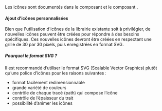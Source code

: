 <modul-icon-gallery></modul-icon-gallery>

<p class="m-u--typo--precision m-u--margin-top--l">Les icônes sont documentés dans le composant <modul-go name="m-icon"></modul-go> et le composant <modul-go name="m-icon-button"></modul-go>.</p>

#### Ajout d'icônes personnalisées
Bien que l'utilisation d'icônes de la <m-link mode="link" url='/normes/normes-graphiques/iconographie/'>librairie existante</m-link> soit à privilégier, de nouvelles icônes peuvent être créées pour répondre à des besoins spécifiques. Ces nouvelles icônes devront être créées en respectant une grille de 30 par 30 pixels, puis enregistrées en format SVG.

##### Pourquoi le format SVG ?
Il est recommandé d’utiliser le format SVG (Scalable Vector Graphics) plutôt qu’une police d'icônes pour les raisons suivantes&nbsp;:
* format facilement redimensionnable
* grande variété  de couleurs
* contrôle de chaque tracé (path) qui compose l’icône
* contrôle de l’épaisseur du trait
* possibilité d’animer les icônes